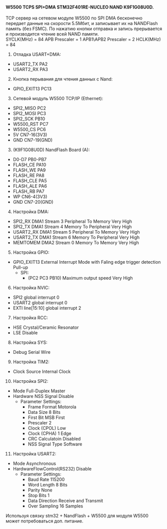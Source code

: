 #### W5500 TCPS SPI+DMA STM32F401RE-NUCLEO NAND K9F1G08U0D.  
TCP сервер на сетевом модуле W5500 по SPI DMA бесконечно передает данные на скорости 5.5Мбит, и записывает их на NANDFlash память (без FSMC). По нажатию кнопки отправка и запись прерывается и производится чтение всей NAND памяти.  
SYCLK(MHz) = 84  APB Prescaler = 1  APB1\APB2 Prescaler = 2  HCLK(MHz) = 84  
1. Отладка USART+DMA:  
 - USART2_TX      PA2  
 - USART2_RX      PA3  
2. Кнопка перывания для чтения данных с Nand:  
 - GPIO_EXIT13    PC13  
3. Сетевой модуль W5500 ТСР/IP (Ethernet):  
 - SPI2_MISO      PC2  
 - SPI2_MOSI      PC3  
 - SPI2_SCK       PB10  
 - W5500_RST      PC7  
 - W5500_CS       PC6  
 - 5V             CN7-16(3V3)  
 - GND            CN7-19(GND)  
3. (K9F1G08U0D) NandFlash Board (A):  
 - D0-D7          PB0-PB7  
 - FLASH_CE       PA10  
 - FLASH_WE       PA9  
 - FLASH_RE       PA8  
 - FLASH_CLE      PA5  
 - FLASH_ALE      PA6  
 - FLASH_RB       PA7  
 - WP             CN6-4(3V3)  
 - GND            CN7-20(GND)  
4. Настройка DMA:  
 - SPI2_RX    DMA1 Stream 3  Peripheral To Memory  Very High  
 - SPI2_TX    DMA1 Stream 4  Memory To Peripheral  Very High  
 - USART2_RX  DMA1 Stream 5  Peripheral To Memory  Very High  
 - USART2_TX  DMA1 Stream 6  Memory To Peripheral  Very High  
 - MEMTOMEM   DMA2 Stream 0  Memory To Memory      Very High  
5. Настройка GPIO:  
 - GPIO_EXIT13  External Interrupt Mode with Faling edge trigger detection  Pull-up  
   - SPI:  
     - (PC2 PC3 PB10) Maximum output speed  Very High  
6. Настройка NVIC:  
 - SPI2              global interrupt  0  
 - USART2            global interrupt  0  
 - EXTI line[15:10]  global interrupt  2  
7. Настройка RCC:  
 - HSE  Crystal/Ceramic Resonator  
 - LSE  Disable  
8. Настройка SYS:  
 - Debug  Serial Wire  
9. Настройка TIM2:  
 - Clock Source  Internal Clock  
10. Настройка SPI2:  
 - Mode                  Full-Duplex Master  
 - Hardware NSS Signal   Disable  
   - Parameter Settings:  
     - Frame Format      Motorola  
     - Data Size         8 Bits  
     - First Bit         MSB First  
     - Prescaler         2  
     - Clock (CPOL)      Low  
     - Clock (CPHA)      1 Edge  
     - CRC Calculatoin   Disabled  
     - NSS Signal Type   Software  
11. Настройка USART2:  
 - Mode                        Asynchronous  
 - HardwareFlowControl(RS232)  Disable  
   - Parameter Settings:  
     - Baud Rate               115200  
     - Word Length             8 Bits  
     - Parity                  None  
     - Stop Bits               1  
     - Data Direction          Receive and Transmit  
     - Over Sampling           16 Samples

Используя связку stm32 + NandFlash + W5500 для модуля W5500 может потребоваться доп. питание.  
